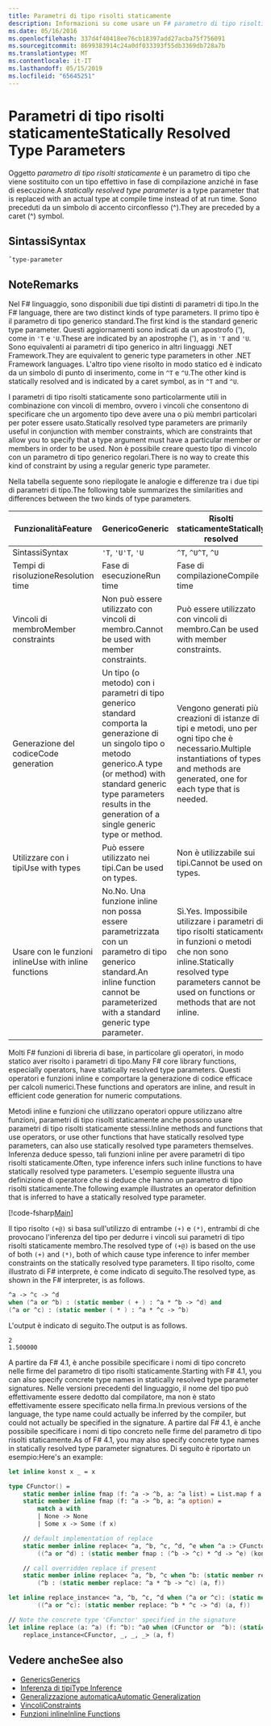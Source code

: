 ```yaml
---
title: Parametri di tipo risolti staticamente
description: Informazioni su come usare un F# parametro di tipo risolti staticamente, che viene sostituito con un tipo effettivo in fase di compilazione anziché in fase di esecuzione.
ms.date: 05/16/2016
ms.openlocfilehash: 337d4f40418ee76cb18397add27acba75f756091
ms.sourcegitcommit: 8699383914c24a0df033393f55db3369db728a7b
ms.translationtype: MT
ms.contentlocale: it-IT
ms.lasthandoff: 05/15/2019
ms.locfileid: "65645251"
---
```

# <a name="statically-resolved-type-parameters"></a><span data-ttu-id="2bcb2-103">Parametri di tipo risolti staticamente</span><span class="sxs-lookup"><span data-stu-id="2bcb2-103">Statically Resolved Type Parameters</span></span>

<span data-ttu-id="2bcb2-104">Oggetto *parametro di tipo risolti staticamente* è un parametro di tipo che viene sostituito con un tipo effettivo in fase di compilazione anziché in fase di esecuzione.</span><span class="sxs-lookup"><span data-stu-id="2bcb2-104">A *statically resolved type parameter* is a type parameter that is replaced with an actual type at compile time instead of at run time.</span></span> <span data-ttu-id="2bcb2-105">Sono preceduti da un simbolo di accento circonflesso (^).</span><span class="sxs-lookup"><span data-stu-id="2bcb2-105">They are preceded by a caret (^) symbol.</span></span>

## <a name="syntax"></a><span data-ttu-id="2bcb2-106">Sintassi</span><span class="sxs-lookup"><span data-stu-id="2bcb2-106">Syntax</span></span>

```
ˆtype-parameter
```

## <a name="remarks"></a><span data-ttu-id="2bcb2-107">Note</span><span class="sxs-lookup"><span data-stu-id="2bcb2-107">Remarks</span></span>

<span data-ttu-id="2bcb2-108">Nel F# linguaggio, sono disponibili due tipi distinti di parametri di tipo.</span><span class="sxs-lookup"><span data-stu-id="2bcb2-108">In the F# language, there are two distinct kinds of type parameters.</span></span> <span data-ttu-id="2bcb2-109">Il primo tipo è il parametro di tipo generico standard.</span><span class="sxs-lookup"><span data-stu-id="2bcb2-109">The first kind is the standard generic type parameter.</span></span> <span data-ttu-id="2bcb2-110">Questi aggiornamenti sono indicati da un apostrofo ('), come in `'T` e `'U`.</span><span class="sxs-lookup"><span data-stu-id="2bcb2-110">These are indicated by an apostrophe ('), as in `'T` and `'U`.</span></span> <span data-ttu-id="2bcb2-111">Sono equivalenti ai parametri di tipo generico in altri linguaggi .NET Framework.</span><span class="sxs-lookup"><span data-stu-id="2bcb2-111">They are equivalent to generic type parameters in other .NET Framework languages.</span></span> <span data-ttu-id="2bcb2-112">L'altro tipo viene risolto in modo statico ed è indicato da un simbolo di punto di inserimento, come in `^T` e `^U`.</span><span class="sxs-lookup"><span data-stu-id="2bcb2-112">The other kind is statically resolved and is indicated by a caret symbol, as in `^T` and `^U`.</span></span>

<span data-ttu-id="2bcb2-113">I parametri di tipo risolti staticamente sono particolarmente utili in combinazione con vincoli di membro, ovvero i vincoli che consentono di specificare che un argomento tipo deve avere una o più membri particolari per poter essere usato.</span><span class="sxs-lookup"><span data-stu-id="2bcb2-113">Statically resolved type parameters are primarily useful in conjunction with member constraints, which are constraints that allow you to specify that a type argument must have a particular member or members in order to be used.</span></span> <span data-ttu-id="2bcb2-114">Non è possibile creare questo tipo di vincolo con un parametro di tipo generico regolari.</span><span class="sxs-lookup"><span data-stu-id="2bcb2-114">There is no way to create this kind of constraint by using a regular generic type parameter.</span></span>

<span data-ttu-id="2bcb2-115">Nella tabella seguente sono riepilogate le analogie e differenze tra i due tipi di parametri di tipo.</span><span class="sxs-lookup"><span data-stu-id="2bcb2-115">The following table summarizes the similarities and differences between the two kinds of type parameters.</span></span>

|<span data-ttu-id="2bcb2-116">Funzionalità</span><span class="sxs-lookup"><span data-stu-id="2bcb2-116">Feature</span></span>|<span data-ttu-id="2bcb2-117">Generico</span><span class="sxs-lookup"><span data-stu-id="2bcb2-117">Generic</span></span>|<span data-ttu-id="2bcb2-118">Risolti staticamente</span><span class="sxs-lookup"><span data-stu-id="2bcb2-118">Statically resolved</span></span>|
|-------|-------|-------------------|
|<span data-ttu-id="2bcb2-119">Sintassi</span><span class="sxs-lookup"><span data-stu-id="2bcb2-119">Syntax</span></span>|<span data-ttu-id="2bcb2-120">`'T`, `'U`</span><span class="sxs-lookup"><span data-stu-id="2bcb2-120">`'T`, `'U`</span></span>|<span data-ttu-id="2bcb2-121">`^T`, `^U`</span><span class="sxs-lookup"><span data-stu-id="2bcb2-121">`^T`, `^U`</span></span>|
|<span data-ttu-id="2bcb2-122">Tempi di risoluzione</span><span class="sxs-lookup"><span data-stu-id="2bcb2-122">Resolution time</span></span>|<span data-ttu-id="2bcb2-123">Fase di esecuzione</span><span class="sxs-lookup"><span data-stu-id="2bcb2-123">Run time</span></span>|<span data-ttu-id="2bcb2-124">Fase di compilazione</span><span class="sxs-lookup"><span data-stu-id="2bcb2-124">Compile time</span></span>|
|<span data-ttu-id="2bcb2-125">Vincoli di membro</span><span class="sxs-lookup"><span data-stu-id="2bcb2-125">Member constraints</span></span>|<span data-ttu-id="2bcb2-126">Non può essere utilizzato con vincoli di membro.</span><span class="sxs-lookup"><span data-stu-id="2bcb2-126">Cannot be used with member constraints.</span></span>|<span data-ttu-id="2bcb2-127">Può essere utilizzato con vincoli di membro.</span><span class="sxs-lookup"><span data-stu-id="2bcb2-127">Can be used with member constraints.</span></span>|
|<span data-ttu-id="2bcb2-128">Generazione del codice</span><span class="sxs-lookup"><span data-stu-id="2bcb2-128">Code generation</span></span>|<span data-ttu-id="2bcb2-129">Un tipo (o metodo) con i parametri di tipo generico standard comporta la generazione di un singolo tipo o metodo generico.</span><span class="sxs-lookup"><span data-stu-id="2bcb2-129">A type (or method) with standard generic type parameters results in the generation of a single generic type or method.</span></span>|<span data-ttu-id="2bcb2-130">Vengono generati più creazioni di istanze di tipi e metodi, uno per ogni tipo che è necessario.</span><span class="sxs-lookup"><span data-stu-id="2bcb2-130">Multiple instantiations of types and methods are generated, one for each type that is needed.</span></span>|
|<span data-ttu-id="2bcb2-131">Utilizzare con i tipi</span><span class="sxs-lookup"><span data-stu-id="2bcb2-131">Use with types</span></span>|<span data-ttu-id="2bcb2-132">Può essere utilizzato nei tipi.</span><span class="sxs-lookup"><span data-stu-id="2bcb2-132">Can be used on types.</span></span>|<span data-ttu-id="2bcb2-133">Non è utilizzabile sui tipi.</span><span class="sxs-lookup"><span data-stu-id="2bcb2-133">Cannot be used on types.</span></span>|
|<span data-ttu-id="2bcb2-134">Usare con le funzioni inline</span><span class="sxs-lookup"><span data-stu-id="2bcb2-134">Use with inline functions</span></span>|<span data-ttu-id="2bcb2-135">No.</span><span class="sxs-lookup"><span data-stu-id="2bcb2-135">No.</span></span> <span data-ttu-id="2bcb2-136">Una funzione inline non possa essere parametrizzata con un parametro di tipo generico standard.</span><span class="sxs-lookup"><span data-stu-id="2bcb2-136">An inline function cannot be parameterized with a standard generic type parameter.</span></span>|<span data-ttu-id="2bcb2-137">Sì.</span><span class="sxs-lookup"><span data-stu-id="2bcb2-137">Yes.</span></span> <span data-ttu-id="2bcb2-138">Impossibile utilizzare i parametri di tipo risolti staticamente in funzioni o metodi che non sono inline.</span><span class="sxs-lookup"><span data-stu-id="2bcb2-138">Statically resolved type parameters cannot be used on functions or methods that are not inline.</span></span>|

<span data-ttu-id="2bcb2-139">Molti F# funzioni di libreria di base, in particolare gli operatori, in modo statico aver risolto i parametri di tipo.</span><span class="sxs-lookup"><span data-stu-id="2bcb2-139">Many F# core library functions, especially operators, have statically resolved type parameters.</span></span> <span data-ttu-id="2bcb2-140">Questi operatori e funzioni inline e comportare la generazione di codice efficace per calcoli numerici.</span><span class="sxs-lookup"><span data-stu-id="2bcb2-140">These functions and operators are inline, and result in efficient code generation for numeric computations.</span></span>

<span data-ttu-id="2bcb2-141">Metodi inline e funzioni che utilizzano operatori oppure utilizzano altre funzioni, parametri di tipo risolti staticamente anche possono usare parametri di tipo risolti staticamente stessi.</span><span class="sxs-lookup"><span data-stu-id="2bcb2-141">Inline methods and functions that use operators, or use other functions that have statically resolved type parameters, can also use statically resolved type parameters themselves.</span></span> <span data-ttu-id="2bcb2-142">Inferenza deduce spesso, tali funzioni inline per avere parametri di tipo risolti staticamente.</span><span class="sxs-lookup"><span data-stu-id="2bcb2-142">Often, type inference infers such inline functions to have statically resolved type parameters.</span></span> <span data-ttu-id="2bcb2-143">L'esempio seguente illustra una definizione di operatore che si deduce che hanno un parametro di tipo risolti staticamente.</span><span class="sxs-lookup"><span data-stu-id="2bcb2-143">The following example illustrates an operator definition that is inferred to have a statically resolved type parameter.</span></span>

[!code-fsharp[Main](../../../../samples/snippets/fsharp/lang-ref-3/snippet401.fs)]

<span data-ttu-id="2bcb2-144">Il tipo risolto `(+@)` si basa sull'utilizzo di entrambe `(+)` e `(*)`, entrambi di che provocano l'inferenza del tipo per dedurre i vincoli sui parametri di tipo risolti staticamente membro.</span><span class="sxs-lookup"><span data-stu-id="2bcb2-144">The resolved type of `(+@)` is based on the use of both `(+)` and `(*)`, both of which cause type inference to infer member constraints on the statically resolved type parameters.</span></span> <span data-ttu-id="2bcb2-145">Il tipo risolto, come illustrato di F# interprete, è come indicato di seguito.</span><span class="sxs-lookup"><span data-stu-id="2bcb2-145">The resolved type, as shown in the F# interpreter, is as follows.</span></span>

```fsharp
^a -> ^c -> ^d
when (^a or ^b) : (static member ( + ) : ^a * ^b -> ^d) and
(^a or ^c) : (static member ( * ) : ^a * ^c -> ^b)
```

<span data-ttu-id="2bcb2-146">L'output è indicato di seguito.</span><span class="sxs-lookup"><span data-stu-id="2bcb2-146">The output is as follows.</span></span>

```
2
1.500000
```

<span data-ttu-id="2bcb2-147">A partire da F# 4.1, è anche possibile specificare i nomi di tipo concreto nelle firme del parametro di tipo risolti staticamente.</span><span class="sxs-lookup"><span data-stu-id="2bcb2-147">Starting with F# 4.1, you can also specify concrete type names in statically resolved type parameter signatures.</span></span>  <span data-ttu-id="2bcb2-148">Nelle versioni precedenti del linguaggio, il nome del tipo può effettivamente essere dedotto dal compilatore, ma non è stato effettivamente essere specificato nella firma.</span><span class="sxs-lookup"><span data-stu-id="2bcb2-148">In previous versions of the language, the type name could actually be inferred by the compiler, but could not actually be specified in the signature.</span></span>  <span data-ttu-id="2bcb2-149">A partire dal F# 4.1, è anche possibile specificare i nomi di tipo concreto nelle firme del parametro di tipo risolti staticamente.</span><span class="sxs-lookup"><span data-stu-id="2bcb2-149">As of F# 4.1, you may also specify concrete type names in statically resolved type parameter signatures.</span></span> <span data-ttu-id="2bcb2-150">Di seguito è riportato un esempio:</span><span class="sxs-lookup"><span data-stu-id="2bcb2-150">Here's an example:</span></span>

```fsharp
let inline konst x _ = x

type CFunctor() = 
    static member inline fmap (f: ^a -> ^b, a: ^a list) = List.map f a
    static member inline fmap (f: ^a -> ^b, a: ^a option) =
        match a with
        | None -> None
        | Some x -> Some (f x)

    // default implementation of replace
    static member inline replace< ^a, ^b, ^c, ^d, ^e when ^a :> CFunctor and (^a or ^d): (static member fmap: (^b -> ^c) * ^d -> ^e) > (a, f) =
        ((^a or ^d) : (static member fmap : (^b -> ^c) * ^d -> ^e) (konst a, f))

    // call overridden replace if present
    static member inline replace< ^a, ^b, ^c when ^b: (static member replace: ^a * ^b -> ^c)>(a: ^a, f: ^b) =
        (^b : (static member replace: ^a * ^b -> ^c) (a, f))

let inline replace_instance< ^a, ^b, ^c, ^d when (^a or ^c): (static member replace: ^b * ^c -> ^d)> (a: ^b, f: ^c) =
        ((^a or ^c): (static member replace: ^b * ^c -> ^d) (a, f))

// Note the concrete type 'CFunctor' specified in the signature
let inline replace (a: ^a) (f: ^b): ^a0 when (CFunctor or  ^b): (static member replace: ^a *  ^b ->  ^a0) =
    replace_instance<CFunctor, _, _, _> (a, f)
```

## <a name="see-also"></a><span data-ttu-id="2bcb2-151">Vedere anche</span><span class="sxs-lookup"><span data-stu-id="2bcb2-151">See also</span></span>

- [<span data-ttu-id="2bcb2-152">Generics</span><span class="sxs-lookup"><span data-stu-id="2bcb2-152">Generics</span></span>](index.md)
- [<span data-ttu-id="2bcb2-153">Inferenza di tipi</span><span class="sxs-lookup"><span data-stu-id="2bcb2-153">Type Inference</span></span>](../type-inference.md)
- [<span data-ttu-id="2bcb2-154">Generalizzazione automatica</span><span class="sxs-lookup"><span data-stu-id="2bcb2-154">Automatic Generalization</span></span>](automatic-generalization.md)
- [<span data-ttu-id="2bcb2-155">Vincoli</span><span class="sxs-lookup"><span data-stu-id="2bcb2-155">Constraints</span></span>](constraints.md)
- [<span data-ttu-id="2bcb2-156">Funzioni inline</span><span class="sxs-lookup"><span data-stu-id="2bcb2-156">Inline Functions</span></span>](../functions/inline-functions.md)
